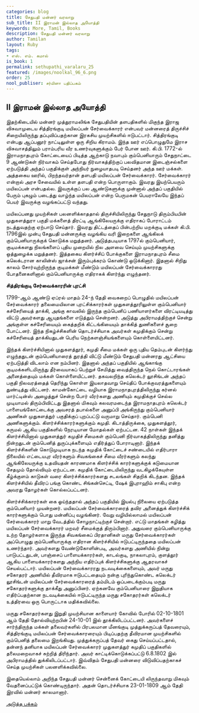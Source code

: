 ```yaml
---
categories: blog
title: சேதுபதி மன்னர் வரலாறு
sub_title: II இராமன் இல்லாத அயோத்தி
keywords: More, Tamil, Books
description: சேதுபதி மன்னர் வரலாறு
author: Tamilan
layout: Ruby
tags:
- எஸ். எம். கமால்
is_book: 1
permalink: sethupathi_varalaru_25
featured: /images/noolkal_96_6.png
order: 25
nool_publiser: சர்மிளா பதிப்பகம்
---
```



## II இராமன் இல்லாத அயோத்தி

இதற்கிடையில் மன்னர் முத்துராமலிங்க சேதுபதியின் தளபதிகளில் மிகுந்த இராஜ விசுவாமுடைய சித்திரங்குடி மயிலப்பன் சேர்வைக்காரர் என்பவர் மன்னரைத் திருச்சிச் சிறையிலிருந்து தப்புவிப்பதற்கான இரகசிய முயற்சிகளில் ஈடுபட்டார். சித்திரங்குடி என்பது ஆப்பனூர் நாட்டிலுள்ள ஒரு சிறிய கிராமம். இந்த ஊர் எப்பொழுதுமே இராச விசுவாசத்திலும் பராம்பரிய வீர உணர்வுகளுக்கும் பேர் போன ஊர். கி.பி. 1772-ல் இராமநாதபுரம் கோட்டையைப் பிடித்த ஆற்காடு நவாபும் கும்பெனியாரும் சேதுநாட்டை 9 ஆண்டுகள் நிர்வாகம் செய்தபோது நிர்வாகத்திற்குப் பலவிதமான இடைஞ்சல்களை ஏற்படுத்தி அந்தப் பகுதிக்குள் அந்நியர் நுழையாதபடி செய்தனர் அந்த ஊர் மக்கள். அத்தகைய ஊரில், பிறந்தவர்தான் தளபதி மயிலப்பன் சேர்வைக்காரர். சேர்வைக்காரர் என்றால் அரச சேவையில் உள்ள தளபதி என்ற பொருளாகும். இவரது இயற்பெயரும் மயிலப்பன் என்பதல்ல. இவருக்குப் பல ஆண்டுகளுக்கு முன்னால் அந்தப் பகுதியில் பேரும் புகழும் படைத்து வாழ்ந்த மயிலப்பன் என்ற பெருமகன் பெயராலேயே இந்தப் பெயர் இவருக்கு வழங்கப்பட்டு வந்தது.

மயிலப்பனது முயற்சிகள் பலனளிக்காததால் திருச்சியிலிருந்து சேதுநாடு திரும்பியபின் முதுகளத்துரா பகுதி மக்களைத் திரட்டி ஆங்கிலேயருக்கு எதிராகப் போராட்டம் நடத்துவதற்கு ஏற்பாடு செய்தார். இவரது திட்டத்தைப் பின்பற்றிய மறக்குடி மக்கள் கி.பி. 1796இல் முன்பு சேதுபதி மன்னருக்கு வழங்கிய வரி இறைகளை ஆங்கிலக் கும்பெனியாருக்குக் கொடுக்க மறுத்தனர். அடுத்தபடியாக 1797ல் கும்பெனியார், குடிமக்களது நிலங்களைப் புதிய முறையில் நில அளவை செய்யும் முயற்சிகளுக்கு ஒத்துழைக்க மறுத்தனர். இத்தகைய கிளர்ச்சிப் போக்குகளை இராமநாதபுரம் சீமை கலெக்டரான காலின்ஸ் ஜாக்சன் இரும்புக்கரம் கொண்டு ஒடுக்கினார். இதனால் சிறிது காலம் சோர்வுற்றிருந்த குடிமக்கள் மீண்டும் மயிலப்பன் சேர்வைக்காரரது போதனைகளினால் கும்பெனியாருக்கு எதிராகக் கிளர்ந்து எழுந்தனர்.

**சித்திரங்குடி சேர்வைக்காரரின் புரட்சி**

1799-ஆம் ஆண்டு ஏப்ரல் மாதம் 24-ந் தேதி வைகறைப் பொழுதில் மயிலப்பன் சேர்வைக்காரர் தலைமையிலான புரட்சிக்காரர்கள் முதுகளத்தூரிலுள்ள கும்பெனியார் கச்சேரியைத் தாக்கி, அங்கு காவலில் இருந்த கும்பெனிப் பணியாளர்களை விரட்டியடித்து விட்டு அவர்களது ஆயுதங்களை எடுத்தும் சென்றனர். அடுத்து அபிராமத்திற்குச் சென்று அங்குள்ள கச்சேரியையும் கைத்தறிக் கிட்டங்கியையும் தாக்கித் துணிகளைச் சூறை போட்டனர். இந்த நிகழ்ச்சிகளின் தொடர்ச்சியாக அவர்கள் கமுதிக்கும் சென்று கச்சேரியைத் தாக்கியதுடன் பெரிய நெற்களஞ்சியங்களையும் கொள்ளையிட்டனர்.

இந்தக் கிளர்ச்சியினால் முதுகளத்தூர், கமுதி சீமை மக்கள் ஒரு புதிய தெம்புடன் கிளர்ந்து எழுந்ததுடன் கும்பெனியாரைத் துரத்தி விட்டு மீண்டும் சேதுபதி மன்னரது ஆட்சியை ஏற்படுத்தி விடலாம் என நம்பினர். இதனால் அந்தப் பகுதியில் ஆங்காங்கு குடிமக்களிடமிருந்து தீர்வையாகப் பெற்றுச் சேமித்து வைத்திருந்த நெல் கொட்டாரங்கள் அனைத்தையும் மக்கள் கொள்ளையிட்டனர். தகவலறிந்த கலெக்டர் லூசிங்டன் அந்தப் பகுதி நிலவரத்தைத் தெரிந்து கொள்ள இயலாதவாறு செய்திப் போக்குவரத்துகளையும் துண்டித்து விட்டனர். காமன்கோட்டை வழியாக இராமநாதபுரத்திலிருந்து கர்னல் மார்ட்டின்ஸ் அழைத்துச் சென்ற போர் வீரர்களது அணியும் கமுதிக்குச் செல்ல முடியாமல் திரும்பிவிட்டது இதனால் மிகவும் கலவரமடைந்த இராமநாதபுரம் கலெக்டர் பாளையங்கோட்டைக்கு அவசரத் தபால்களை அனுப்பி அங்கிருந்து கும்பெனியார் அணிகள் முதுகளத்துர் பகுதிக்குப் புறப்பட்டு வருமாறு செய்தார். கும்பெனி அணிகளுக்கும். கிளர்ச்சிக்காரர்களுக்கும் கமுதி. கிடாத்திருக்கை, முதுகளத்தூர், கருமல் ஆகிய பகுதிகளில் நேரடியான மோதல்கள் ஏற்பட்டன. 42 நாள்கள் இந்தக் கிளர்ச்சியினால் முதுகளத்துர் கமுதிச் சீமைகள் கும்பெனி நிர்வாகத்திலிருந்து தனித்து நின்றதுடன் கும்பெனித் துருப்புக்களையும் எதிர்த்துப் போராடினார். இந்தக் கிளர்ச்சிகளின் கொடுமுடியாக நடந்த கமுதிக் கோட்டைச் சண்டையில் எதிர்பாரா நிலையில் எட்டையபுர வீரர்களும் சிவகங்கைச் சீமை வீரர்களும் கலந்து ஆங்கிலேயருக்கு உதவியதன் காரணமாக கிளர்ச்சிக் காரர்களுக்குக் கடுமையான சேதமும் தோல்வியும் ஏற்பட்டன. கமுதிக் கோட்டையிலிருந்து வடகிழக்கேயுள்ள கீழ்க்குளம் காடுகள் வரை கிளர்ச்சிக்காரர்களது சடலங்கள் சிதறிக் கிடந்தன. இந்தக் கிளர்ச்சியில் தீவிரப் பங்கு கொண்ட சிங்கன்செட்டி, ஷேக் இபுராஹிம் சாகிபு என்ற அவரது தோழர்கள் கொல்லப்பட்டனர்.

கிளர்ச்சிக்காரர்கள் கை ஓய்ந்ததால் அந்தப் பகுதியில் இயல்பு நிலையை ஏற்படுத்த கும்பெனியார் முயன்றனர். மயிலப்பன் சேர்வைக்காரரைத் தவிர அனைத்துக் கிளர்ச்சிக் காரர்களுக்கும் பொது மன்னிப்பு வழங்கினர். வேறு வழியில்லாமல் மயிலப்பன் சேர்வைக்காரர் மாறு வேடத்தில் சோழநாட்டிற்குச் சென்றார். எட்டு மாதங்கள் கழித்து மயிலப்பன் சேர்வைக்காரர் மறவர் சீமைக்குத் திரும்பினார். அதுவரை கும்பெனியாருக்கு உற்ற தோழர்களாக இருந்த சிவகங்கைப் பிரதானிகள் மருது சேர்வைக்காரர்கள் அப்பொழுது கும்பெனியாருக்கு எதிரான கிளர்ச்சியில் ஈடுபட்டிருந்ததை மயிலப்பன் உணர்ந்தார். அவர்களது வேண்டுகோளின்படி, அவர்களது அணியில் நின்று பாடுபட்டதுடன், பாஞ்சைப் பாளையக்காரர்கள், காடல்குடி, நாகலாபுரம், குளத்தூர் ஆகிய பாளையக்காரர்களது அந்நிய எதிர்ப்புக் கிளர்ச்சிகளுக்கு ஆதரவாகச் செயல்பட்டார். மயிலப்பன் சேர்வைக்காரரது நடவடிக்கைகளையும், அவர் மருது சகோதரர் அணியில் தீவிரமாக ஈடுபட்டதையும் நன்கு புரிந்துகொண்ட கலெக்டர் லூசிங்டன் மயிலப்பன் சேர்வைக்காரரைத் தம்மிடம் ஒப்படைக்கும்படி மருது சகோதரர்களுக்கு தாக்கீது அனுப்பினர். ஏற்கனவே கும்பெனியாரை இறுதியாக எதிர்ப்பதற்கான நடவடிக்கையில் ஈடுபட்டிருந்த மருது சகோதரர்கள் கலெக்டர் உத்திரவை ஒரு பொருட்டாக மதிக்கவில்லை.

மருது சகோதரர்களது இறுதி முயற்சியான காளையார் கோவில் போரில் 02-10-1801 ஆம் தேதி தோல்வியுற்றபின் 24-10-01 இல் தூக்கிலிடப்பட்டனர். அவர்களைச் சார்ந்திருந்த மக்கள் தலைவர்களில் பிரபலமான மீனங்குடி முத்துக்கருப்பத் தேவரையும், சித்திரங்குடி மயிலப்பன் சேர்வைக்காரரையும் பிடிப்பதற்கு தீவிரமான முயற்சிகளில் கும்பெனித் தலைமை இறங்கியது. முத்துக்கருப்பத் தேவர் கைது செய்யப்பட்டதால், தன்னந் தனியாக மயிலப்பன் சேர்வைக்காரர் முதுகளத்துர் கமுதிப் பகுதிகளில் தலைமறைவாகச் சுற்றித் திரிந்தார். அவர் காட்டிக்கொடுக்கப்பட்டு 6.8.1802 இல் அபிராமத்தில் துக்கிலிடப்பட்டார். இவ்விதம் சேதுபதி மன்னரை விடுவிப்பதற்காகச் செய்த முயற்சிகள் பலனளிக்கவில்லை.

இதையெல்லாம் அறிந்த சேதுபதி மன்னர் சென்னைக் கோட்டையி லிருந்தவாறு மிகவும் வேதனைப்பட்டுக் கொண்டிருந்தார். அதன் தொடர்ச்சியாக 23-01-1809 ஆம் தேதி இரவில் மன்னர் காலமானார்.

[அடுத்த பக்கம்](sethupathi_varalaru_26)